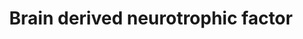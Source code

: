 ---
annotations:
- type: Pathway Ontology
  value: brain-derived neurotrophic factor signaling pathway
authors:
- Schmidtdav
- MaintBot
- Ddigles
- Mkutmon
- AlexanderPico
description: Brain-derived neurotrophic factor (BDNF) is a growth factor found in
  the central and peripheral nervous systems. BDNF binds to two well-characterized
  receptors, TrkB and p75 (aka, low-affinity nerve growth factor receptor) to influence
  neuronal cell survival and differentiation. In the hippocampus, BDNF activity is
  also implicated in learning and memory.
last-edited: 2016-12-17
organisms:
- Rattus norvegicus
redirect_from:
- /index.php/Pathway:WP2148
- /instance/WP2148
schema-jsonld:
- '@context': https://schema.org/
  '@id': https://wikipathways.github.io/pathways/WP2148.html
  '@type': Dataset
  creator:
    '@type': Organization
    name: WikiPathways
  description: Brain-derived neurotrophic factor (BDNF) is a growth factor found in
    the central and peripheral nervous systems. BDNF binds to two well-characterized
    receptors, TrkB and p75 (aka, low-affinity nerve growth factor receptor) to influence
    neuronal cell survival and differentiation. In the hippocampus, BDNF activity
    is also implicated in learning and memory.
  keywords:
  - Raf
  - TrkB
  - proBDNF
  - PAI-1
  - BDNF
  - p75
  - mBDNF
  - tPA
  - Erk2 (MAPK 1)
  - plasminogen
  - plasmin
  - Ras
  - MAP2K1
  license: CC0
  name: Brain derived neurotrophic factor
seo: CreativeWork
title: Brain derived neurotrophic factor
wpid: WP2148
---